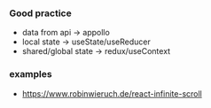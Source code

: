 ### Good practice

- data from api -> appollo
- local state -> useState/useReducer
- shared/global state -> redux/useContext


### examples
- https://www.robinwieruch.de/react-infinite-scroll
